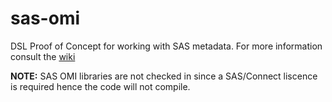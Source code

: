 # sas-omi
DSL Proof of Concept for working with SAS metadata. For more information consult the [wiki](https://github.com/tkaszuba/consulting/wiki/SAS-Open-Metadata-Interface-(OMI))

**NOTE:** SAS OMI libraries are not checked in since a SAS/Connect liscence is required hence the code will not compile.
